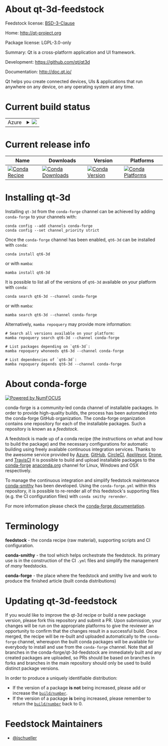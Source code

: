 About qt-3d-feedstock
=====================

Feedstock license: [BSD-3-Clause](https://github.com/conda-forge/qt-3d-feedstock/blob/main/LICENSE.txt)

Home: http://qt-project.org

Package license: LGPL-3.0-only

Summary: Qt is a cross-platform application and UI framework.

Development: https://github.com/qt/qt3d

Documentation: http://doc.qt.io/

Qt helps you create connected devices, UIs & applications that run
anywhere on any device, on any operating system at any time.


Current build status
====================


<table>
    
  <tr>
    <td>Azure</td>
    <td>
      <details>
        <summary>
          <a href="https://dev.azure.com/conda-forge/feedstock-builds/_build/latest?definitionId=18262&branchName=main">
            <img src="https://dev.azure.com/conda-forge/feedstock-builds/_apis/build/status/qt-3d-feedstock?branchName=main">
          </a>
        </summary>
        <table>
          <thead><tr><th>Variant</th><th>Status</th></tr></thead>
          <tbody><tr>
              <td>linux_64</td>
              <td>
                <a href="https://dev.azure.com/conda-forge/feedstock-builds/_build/latest?definitionId=18262&branchName=main">
                  <img src="https://dev.azure.com/conda-forge/feedstock-builds/_apis/build/status/qt-3d-feedstock?branchName=main&jobName=linux&configuration=linux%20linux_64_" alt="variant">
                </a>
              </td>
            </tr><tr>
              <td>linux_aarch64</td>
              <td>
                <a href="https://dev.azure.com/conda-forge/feedstock-builds/_build/latest?definitionId=18262&branchName=main">
                  <img src="https://dev.azure.com/conda-forge/feedstock-builds/_apis/build/status/qt-3d-feedstock?branchName=main&jobName=linux&configuration=linux%20linux_aarch64_" alt="variant">
                </a>
              </td>
            </tr><tr>
              <td>osx_64</td>
              <td>
                <a href="https://dev.azure.com/conda-forge/feedstock-builds/_build/latest?definitionId=18262&branchName=main">
                  <img src="https://dev.azure.com/conda-forge/feedstock-builds/_apis/build/status/qt-3d-feedstock?branchName=main&jobName=osx&configuration=osx%20osx_64_" alt="variant">
                </a>
              </td>
            </tr><tr>
              <td>osx_arm64</td>
              <td>
                <a href="https://dev.azure.com/conda-forge/feedstock-builds/_build/latest?definitionId=18262&branchName=main">
                  <img src="https://dev.azure.com/conda-forge/feedstock-builds/_apis/build/status/qt-3d-feedstock?branchName=main&jobName=osx&configuration=osx%20osx_arm64_" alt="variant">
                </a>
              </td>
            </tr><tr>
              <td>win_64</td>
              <td>
                <a href="https://dev.azure.com/conda-forge/feedstock-builds/_build/latest?definitionId=18262&branchName=main">
                  <img src="https://dev.azure.com/conda-forge/feedstock-builds/_apis/build/status/qt-3d-feedstock?branchName=main&jobName=win&configuration=win%20win_64_" alt="variant">
                </a>
              </td>
            </tr>
          </tbody>
        </table>
      </details>
    </td>
  </tr>
</table>

Current release info
====================

| Name | Downloads | Version | Platforms |
| --- | --- | --- | --- |
| [![Conda Recipe](https://img.shields.io/badge/recipe-qt6--3d-green.svg)](https://anaconda.org/conda-forge/qt6-3d) | [![Conda Downloads](https://img.shields.io/conda/dn/conda-forge/qt6-3d.svg)](https://anaconda.org/conda-forge/qt6-3d) | [![Conda Version](https://img.shields.io/conda/vn/conda-forge/qt6-3d.svg)](https://anaconda.org/conda-forge/qt6-3d) | [![Conda Platforms](https://img.shields.io/conda/pn/conda-forge/qt6-3d.svg)](https://anaconda.org/conda-forge/qt6-3d) |

Installing qt-3d
================

Installing `qt-3d` from the `conda-forge` channel can be achieved by adding `conda-forge` to your channels with:

```
conda config --add channels conda-forge
conda config --set channel_priority strict
```

Once the `conda-forge` channel has been enabled, `qt6-3d` can be installed with `conda`:

```
conda install qt6-3d
```

or with `mamba`:

```
mamba install qt6-3d
```

It is possible to list all of the versions of `qt6-3d` available on your platform with `conda`:

```
conda search qt6-3d --channel conda-forge
```

or with `mamba`:

```
mamba search qt6-3d --channel conda-forge
```

Alternatively, `mamba repoquery` may provide more information:

```
# Search all versions available on your platform:
mamba repoquery search qt6-3d --channel conda-forge

# List packages depending on `qt6-3d`:
mamba repoquery whoneeds qt6-3d --channel conda-forge

# List dependencies of `qt6-3d`:
mamba repoquery depends qt6-3d --channel conda-forge
```


About conda-forge
=================

[![Powered by
NumFOCUS](https://img.shields.io/badge/powered%20by-NumFOCUS-orange.svg?style=flat&colorA=E1523D&colorB=007D8A)](https://numfocus.org)

conda-forge is a community-led conda channel of installable packages.
In order to provide high-quality builds, the process has been automated into the
conda-forge GitHub organization. The conda-forge organization contains one repository
for each of the installable packages. Such a repository is known as a *feedstock*.

A feedstock is made up of a conda recipe (the instructions on what and how to build
the package) and the necessary configurations for automatic building using freely
available continuous integration services. Thanks to the awesome service provided by
[Azure](https://azure.microsoft.com/en-us/services/devops/), [GitHub](https://github.com/),
[CircleCI](https://circleci.com/), [AppVeyor](https://www.appveyor.com/),
[Drone](https://cloud.drone.io/welcome), and [TravisCI](https://travis-ci.com/)
it is possible to build and upload installable packages to the
[conda-forge](https://anaconda.org/conda-forge) [anaconda.org](https://anaconda.org/)
channel for Linux, Windows and OSX respectively.

To manage the continuous integration and simplify feedstock maintenance
[conda-smithy](https://github.com/conda-forge/conda-smithy) has been developed.
Using the ``conda-forge.yml`` within this repository, it is possible to re-render all of
this feedstock's supporting files (e.g. the CI configuration files) with ``conda smithy rerender``.

For more information please check the [conda-forge documentation](https://conda-forge.org/docs/).

Terminology
===========

**feedstock** - the conda recipe (raw material), supporting scripts and CI configuration.

**conda-smithy** - the tool which helps orchestrate the feedstock.
                   Its primary use is in the construction of the CI ``.yml`` files
                   and simplify the management of *many* feedstocks.

**conda-forge** - the place where the feedstock and smithy live and work to
                  produce the finished article (built conda distributions)


Updating qt-3d-feedstock
========================

If you would like to improve the qt-3d recipe or build a new
package version, please fork this repository and submit a PR. Upon submission,
your changes will be run on the appropriate platforms to give the reviewer an
opportunity to confirm that the changes result in a successful build. Once
merged, the recipe will be re-built and uploaded automatically to the
`conda-forge` channel, whereupon the built conda packages will be available for
everybody to install and use from the `conda-forge` channel.
Note that all branches in the conda-forge/qt-3d-feedstock are
immediately built and any created packages are uploaded, so PRs should be based
on branches in forks and branches in the main repository should only be used to
build distinct package versions.

In order to produce a uniquely identifiable distribution:
 * If the version of a package **is not** being increased, please add or increase
   the [``build/number``](https://docs.conda.io/projects/conda-build/en/latest/resources/define-metadata.html#build-number-and-string).
 * If the version of a package **is** being increased, please remember to return
   the [``build/number``](https://docs.conda.io/projects/conda-build/en/latest/resources/define-metadata.html#build-number-and-string)
   back to 0.

Feedstock Maintainers
=====================

* [@jschueller](https://github.com/jschueller/)

